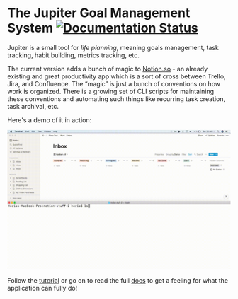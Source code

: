 # The Jupiter Goal Management System [![Documentation Status](https://readthedocs.org/projects/jupiter-goals/badge/?version=stable)](https://jupiter-goals.readthedocs.io/en/stable/?badge=stable)

Jupiter is a small tool for _life planning_, meaning goals management, task tracking,
habit building, metrics tracking, etc.

The current version adds a bunch of magic to [Notion.so](https://notion.so) - an
already existing and great productivity app which is a sort of cross between Trello,
Jira, and Confluence. The “magic” is just a bunch of conventions on how work is
organized. There is a growing set of CLI scripts for maintaining these conventions
and automating such things like recurring task creation, task archival, etc.

Here's a demo of it in action:

![Jupiter Demo](docs/assets/jupiter-demo-anim2.gif)

Follow the [tutorial](docs/tutorial.md) or go on to read the full [docs](https://jupiter-goals.readthedocs.io) to
get a feeling for what the application can fully do!
